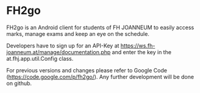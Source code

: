 FH2go
=====

FH2go is an Android client for students of FH JOANNEUM to easily access marks, manage exams and keep an eye on the schedule.

Developers have to sign up for an API-Key at https://ws.fh-joanneum.at/manage/documentation.php and enter the key in the at.fhj.app.util.Config class.

For previous versions and changes please refer to Google Code (https://code.google.com/p/fh2go/). Any further development will be done on github.
